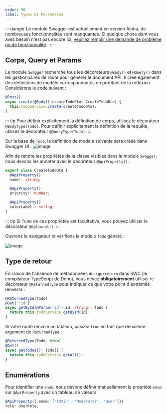```yaml
---
order: 98
label: Types et Paramètres
---
```

::: danger
Le module Swagger est actuellement en version Alpha, de nombreuses fonctionnalités sont manquantes. Si quelque chose dont vous avez besoin n'est pas encore ici, [veuillez remplir une demande de problème ou de fonctionnalité](https://github.com/Savory/Danet-Swagger/issues).
:::

## Corps, Query et Params

Le module `Swagger` recherche tous les décorateurs `@Body()` et `@Query()` dans les gestionnaires de route pour générer le document API. Il crée également des définitions de modèle correspondantes en profitant de la réflexion. Considérons le code suivant :

```ts
@Post()
async create(@Body() createTodoDto: CreateTodoDto) {
  this.todoService.create(createTodoDto);
}
```

::: tip
Pour définir explicitement la définition de corps, utilisez le décorateur `@BodyType(Todo)`.
Pour définir explicitement la définition de la requête, utilisez le décorateur `@QueryType(Todo)`.
:::

Sur la base de `Todo`, la définition de modèle suivante sera créée dans Swagger UI :
![image](https://user-images.githubusercontent.com/38007824/206904581-a7d39867-4a1b-40d2-be39-60e65897d99e.png)

Afin de rendre les propriétés de la classe visibles dans le module `Swagger`, nous devons les annoter avec le décorateur `@ApiProperty()` :

```ts
export class CreateTodoDto {
  @ApiProperty()
  name!: string;

  @ApiProperty()
  priority!: number;

  @ApiProperty()
  colorLabel!: string;
}
```

::: tip
Si l'une de ces propriétés est facultative, vous pouvez utiliser le décorateur `@Optional()`.
:::

Ouvrons le navigateur et vérifions le modèle `Todo` généré :

![image](https://user-images.githubusercontent.com/38007824/206904638-1f44ef08-c8e1-4d95-b605-8acc80227397.png)

## Type de retour

En raison de l'absence de métadonnées `design:return` dans SWC (le compilateur TypeScript de Deno), vous devez **obligatoirement** utiliser le décorateur `@ReturnedType` pour indiquer ce que votre point d'extrémité renverra :

```ts
@ReturnedType(Todo)
@Get(':id')
async getById(@Param('id') id: string): Todo {
  return this.todoService.getById(id);
}
```

Si votre route renvoie un tableau, passez `true` en tant que deuxième argument de `ReturnedType` :

```ts
@ReturnedType(Todo, true)
@Get()
async getTodos(): Todo[] {
  return this.todoService.getAll();
}
```

## Enumérations

Pour identifier une `enum`, nous devons définir manuellement la propriété `enum` sur `@ApiProperty` avec un tableau de valeurs.

```ts
@ApiProperty({ enum: ['Admin', 'Moderator', 'User']})
role: UserRole;
```